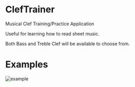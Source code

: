 # ClefTrainer
Musical Clef Training/Practice Application

Useful for learning how to read sheet music.

Both Bass and Treble Clef will be available to choose from.


# Examples

![example](https://user-images.githubusercontent.com/33674253/186340121-7c87a9fc-01dc-4742-b978-ffd0add82dbd.png)
